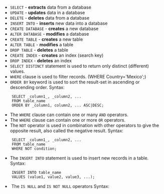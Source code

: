 
- `SELECT` - **extracts** data from a database
- `UPDATE` - **updates** data in a database
- `DELETE` - **deletes** data from a database
- `INSERT INTO` - **inserts** new data into a database
- `CREATE DATABASE` - **creates** a new database
- `ALTER DATABASE` - **modifies** a database
- `CREATE TABLE` - **creates** a new table
- `ALTER TABLE` - **modifies** a table
- `DROP TABLE` - **deletes** a table
- `CREATE INDEX` - **creates** an index (search key)
- `DROP INDEX` - **deletes** an index
- `SELECT DISTINCT` statement is used to return only distinct (different) values.
- `WHERE` clause is used to filter records. (WHERE Country='Mexico';)
- `ORDER BY` keyword is used to sort the result-set in ascending or descending order.
  Syntax:
```
	SELECT _column1_, _column2, ...
	FROM table_name   
	ORDER BY _column1, column2, ... ASC|DESC;
```
 
 - The `WHERE` clause can contain one or many `AND` operators.
 - The `WHERE` clause can contain one or more `OR` operators.
 - The `NOT` operator is used in combination with other operators to give the opposite result, also called the negative result.
   Syntax:
```
	SELECT _column1_, _column2, ...
	FROM table_name   
	WHERE NOT condition;
```

 - The `INSERT INTO` statement is used to insert new records in a table.
   Syntax:
```
	INSERT INTO table_name
	VALUES (value1, value2, value3, ...);
```
 
 -  The `IS NULL` and `IS NOT NULL` operators
   Syntax:
```

```